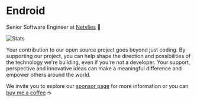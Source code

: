 # Endroid

Senior Software Engineer at [Netvlies](https://www.netvlies.nl) :rocket:

![Stats](https://github-readme-stats.vercel.app/api?username=endroid) 

Your contribution to our open source project goes beyond just coding. By supporting our project, you can help shape the direction and possibilities of the technology we're building, even if you're not a developer. Your support, perspective and innovative ideas can make a meaningful difference and empower others around the world.

We invite you to explore our [sponsor page](https://github.com/sponsors/endroid) for more information or you can [buy me a coffee](https://www.buymeacoffee.com/endroid) :coffee:
